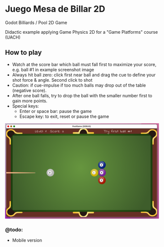 # Juego Mesa de Billar 2D
Godot Billiards / Pool 2D Game

Didactic example applying Game Physics 2D for a "Game Platforms" course (UACH)

## How to play 
- Watch at the score bar which ball must fall first to maximize your score, e.g. ball #1 in example screenshot image 
- Always hit ball zero: click first near ball and drag the cue to define your shot force & angle. Second click to shot
- Caution: if cue-impulse if too much balls may drop out of the table (negative score).
- After one ball falls, try to drop the ball with the smaller number first to gain more points.
- Special keys:
  - Enter or space bar: pause the game
  - Escape key: to exit, reset or pause the game

![Pool game screenshot](start.png)

### @todo:
 - Mobile version
